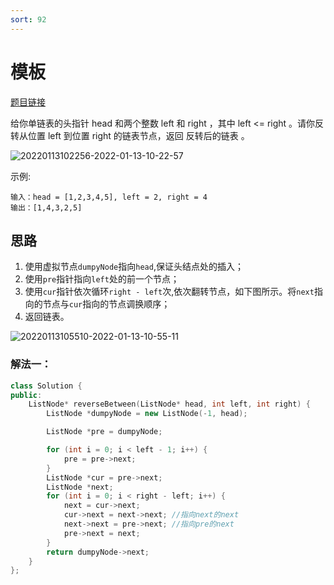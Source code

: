 ```yaml
---
sort: 92
---
```

# 模板

[题目链接](https://leetcode-cn.com/problems/reverse-linked-list-ii/)

给你单链表的头指针 head 和两个整数 left 和 right ，其中 left <= right 。请你反转从位置 left 到位置 right 的链表节点，返回 反转后的链表 。

![20220113102256-2022-01-13-10-22-57](https://cdn.jsdelivr.net/gh/ironartisan/picRepo/20220113102256-2022-01-13-10-22-57.png)

示例:

```
输入：head = [1,2,3,4,5], left = 2, right = 4
输出：[1,4,3,2,5]
```


## 思路

1. 使用虚拟节点`dumpyNode`指向`head`,保证头结点处的插入；
2. 使用`pre`指针指向`left`处的前一个节点；
3. 使用`cur`指针依次循环`right - left`次,依次翻转节点，如下图所示。将`next`指向的节点与`cur`指向的节点调换顺序；
4. 返回链表。

![20220113105510-2022-01-13-10-55-11](https://cdn.jsdelivr.net/gh/ironartisan/picRepo/20220113105510-2022-01-13-10-55-11.png)

### 解法一：


```c++
class Solution {
public:
    ListNode* reverseBetween(ListNode* head, int left, int right) {
        ListNode *dumpyNode = new ListNode(-1, head);

        ListNode *pre = dumpyNode;

        for (int i = 0; i < left - 1; i++) {
            pre = pre->next;
        }
        ListNode *cur = pre->next;
        ListNode *next;
        for (int i = 0; i < right - left; i++) {
            next = cur->next; 
            cur->next = next->next; //指向next的next
            next->next = pre->next; //指向pre的next
            pre->next = next;
        }
        return dumpyNode->next;
    }
};
```

